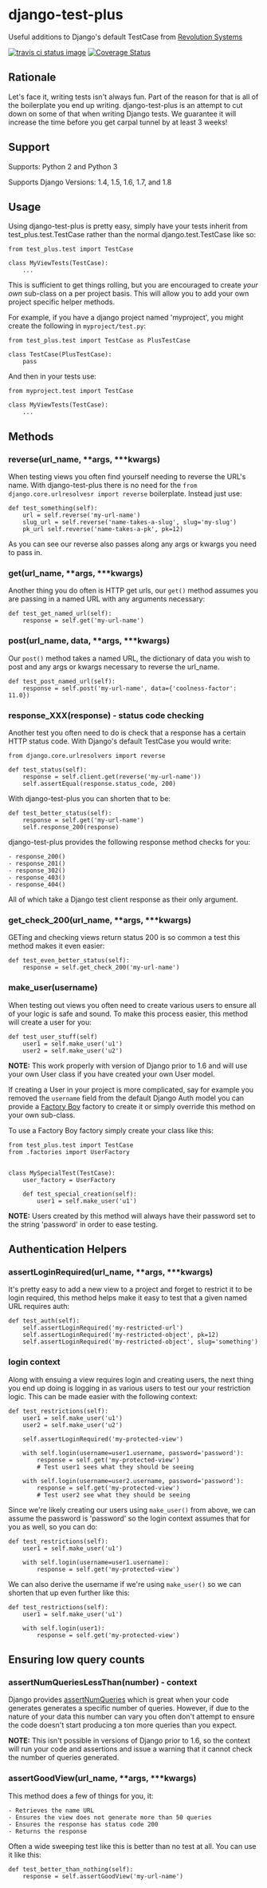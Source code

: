 # django-test-plus
Useful additions to Django's default TestCase from [Revolution Systems](http://www.revsys.com/)

[![travis ci status image](https://secure.travis-ci.org/revsys/django-test-plus.png)](http://travis-ci.org/revsys/django-test-plus) [![Coverage Status](https://coveralls.io/repos/revsys/django-test-plus/badge.svg?branch=master)](https://coveralls.io/r/revsys/django-test-plus?branch=master)

## Rationale

Let's face it, writing tests isn't always fun.  Part of the reason for that is all of the boilerplate you end up writing.  django-test-plus is an attempt to cut down on some of that when writing Django tests. We guarantee it will increase the time before you get carpal tunnel by at least 3 weeks!

## Support

Supports: Python 2 and Python 3

Supports Django Versions: 1.4, 1.5, 1.6, 1.7, and 1.8

## Usage

Using django-test-plus is pretty easy, simply have your tests inherit from test_plus.test.TestCase rather than the normal django.test.TestCase like so:

    from test_plus.test import TestCase

    class MyViewTests(TestCase):
        ...

This is sufficient to get things rolling, but you are encouraged to create *your own* sub-class on a per project basis.  This will allow you to add your own project specific helper methods.

For example, if you have a django project named 'myproject', you might create
the following in ```myproject/test.py```:

    from test_plus.test import TestCase as PlusTestCase

    class TestCase(PlusTestCase):
        pass

And then in your tests use:

    from myproject.test import TestCase

    class MyViewTests(TestCase):
        ...

## Methods

### reverse(url_name, **args, ***kwargs)

When testing views you often find yourself needing to reverse the URL's name. With django-test-plus there is no need for the ```from django.core.urlresolvesr import reverse``` boilerplate.  Instead just use:

    def test_something(self):
        url = self.reverse('my-url-name')
        slug_url = self.reverse('name-takes-a-slug', slug='my-slug')
        pk_url self.reverse('name-takes-a-pk', pk=12)

As you can see our reverse also passes along any args or kwargs you need to pass in.


### get(url_name, **args, ***kwargs)

Another thing you do often is HTTP get urls, our ```get()``` method assumes you are passing in a named URL with any arguments necessary:

    def test_get_named_url(self):
        response = self.get('my-url-name')

### post(url_name, data, **args, ***kwargs)

Our ```post()``` method takes a named URL, the dictionary of data you wish to post and any args or kwargs necessary to reverse the url_name.


    def test_post_named_url(self):
        response = self.post('my-url-name', data={'coolness-factor': 11.0})

### response_XXX(response) - status code checking

Another test you often need to do is check that a response has a certain HTTP status code.  With Django's default TestCase you would write:

    from django.core.urlresolvers import reverse

    def test_status(self):
        response = self.client.get(reverse('my-url-name'))
        self.assertEqual(response.status_code, 200)

With django-test-plus you can shorten that to be:

    def test_better_status(self):
        response = self.get('my-url-name')
        self.response_200(response)

django-test-plus provides the following response method checks for you:

    - response_200()
    - response_201()
    - response_302()
    - response_403()
    - response_404()

All of which take a Django test client response as their only argument.

### get_check_200(url_name, **args, ***kwargs)

GETing and checking views return status 200 is so common a test this method makes it even easier:

    def test_even_better_status(self):
        response = self.get_check_200('my-url-name')

### make_user(username)

When testing out views you often need to create various users to ensure all of your logic is safe and sound.  To make this process easier, this method will create a user for you:

    def test_user_stuff(self)
        user1 = self.make_user('u1')
        user2 = self.make_user('u2')

**NOTE:** This work properly with version of Django prior to 1.6 and will use your own User class if you have created your own User model.

If creating a User in your project is more complicated, say for example you removed the ```username``` field from the default Django Auth model you can provide a [Factory Boy](https://factoryboy.readthedocs.org/en/latest/) factory to create it or simply override this method on your own sub-class.

To use a Factory Boy factory simply create your class like this:

    from test_plus.test import TestCase
    from .factories import UserFactory


    class MySpecialTest(TestCase):
        user_factory = UserFactory

        def test_special_creation(self):
            user1 = self.make_user('u1')

**NOTE:** Users created by this method will always have their password set to the string 'password' in order to ease testing.

## Authentication Helpers

### assertLoginRequired(url_name, **args, ***kwargs)

It's pretty easy to add a new view to a project and forget to restrict it to be login required, this method helps make it easy to test that a given named URL requires auth:

    def test_auth(self):
        self.assertLoginRequired('my-restricted-url')
        self.assertLoginRequired('my-restricted-object', pk=12)
        self.assertLoginRequired('my-restricted-object', slug='something')

### login context

Along with ensuing a view requires login and creating users, the next thing you end up doing is logging in as various users to test our your restriction
logic.  This can be made easier with the following context:

    def test_restrictions(self):
        user1 = self.make_user('u1')
        user2 = self.make_user('u2')

        self.assertLoginRequired('my-protected-view')

        with self.login(username=user1.username, password='password'):
            response = self.get('my-protected-view')
            # Test user1 sees what they should be seeing

        with self.login(username=user2.username, password='password'):
            response = self.get('my-protected-view')
            # Test user2 see what they should be seeing

Since we're likely creating our users using ```make_user()``` from above, we can assume the password is 'password' so the login context assumes that for you as well, so you can do:

    def test_restrictions(self):
        user1 = self.make_user('u1')

        with self.login(username=user1.username):
            response = self.get('my-protected-view')

We can also derive the username if we're using ```make_user()``` so we can shorten that up even further like this:

    def test_restrictions(self):
        user1 = self.make_user('u1')

        with self.login(user1):
            response = self.get('my-protected-view')

## Ensuring low query counts

### assertNumQueriesLessThan(number) - context

Django provides [assertNumQueries](https://docs.djangoproject.com/en/1.8/topics/testing/tools/#django.test.TransactionTestCase.assertNumQueries) which is great when your code generates generates a specific number of queries. However, if due to the nature of your data this number can vary you often don't attempt to ensure the code doesn't start producing a ton more queries than you expect.

**NOTE:** This isn't possible in versions of Django prior to 1.6, so the context will run your code and assertions and issue a warning that it cannot check the number of queries generated.

### assertGoodView(url_name, **args, ***kwargs)

This method does a few of things for you, it:

    - Retrieves the name URL
    - Ensures the view does not generate more than 50 queries
    - Ensures the response has status code 200
    - Returns the response

Often a wide sweeping test like this is better than no test at all. You can use it like this:

    def test_better_than_nothing(self):
        response = self.assertGoodView('my-url-name')

